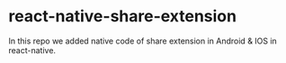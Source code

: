 # react-native-share-extension
In this repo we added native code of share extension in Android &amp; IOS in react-native.
